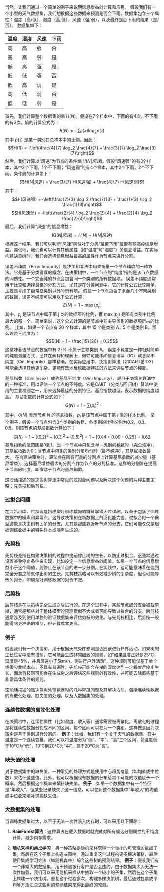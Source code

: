 当然，让我们通过一个简单的例子来说明信息增益的计算和应用。
假设我们有一个小型的天气数据集，我们想根据这些数据来预测是否会下雨。数据集包含三个属性：温度（高/低），湿度（高/低），风速（强/弱），以及最终是否下雨的结果（是/否）。
数据集如下：

| 温度 | 湿度 | 风速 | 下雨 |
| ---- | ---- | ---- | ---- |
| 高   | 高   | 强   | 否   |
| 高   | 高   | 弱   | 是   |
| 低   | 高   | 强   | 是   |
| 低   | 低   | 强   | 否   |
| 低   | 高   | 弱   | 是   |
| 高   | 低   | 弱   | 否   |
| 低   | 低   | 弱   | 是   |

首先，我们计算整个数据集的熵 $H(N)$。假设在7个样本中，下雨的有4次，不下雨的有3次。熵的计算公式为：
$$H(N) = -\sum p(x) \log_2 p(x)$$
其中 $p(x)$ 是某一类别在总样本中的比例。因此：
$$H(N) = -\left(\frac{4}{7} \log_2 \frac{4}{7} + \frac{3}{7} \log_2 \frac{3}{7}\right)$$
然后，我们计算以“风速”为节点的条件熵 $H(N|风速)$。假设“风速强”的有3个样本，其中2个下雨，1个不下雨；“风速弱”的有4个样本，其中2个下雨，2个不下雨。条件熵的计算如下：
$$H(N|风速) = \frac{3}{7} H(风速强) + \frac{4}{7} H(风速弱)$$
其中：
$$H(风速强) = -\left(\frac{2}{3} \log_2 \frac{2}{3} + \frac{1}{3} \log_2 \frac{1}{3}\right)$$
$$H(风速弱) = -\left(\frac{2}{4} \log_2 \frac{2}{4} + \frac{2}{4} \log_2 \frac{2}{4}\right)$$
最后，我们计算“风速”的信息增益：
$$\text{IG}(N|风速) = H(N) - H(N|风速)$$
根据这个结果，我们可以判断“风速”属性对于分类“是否下雨”是否有较高的信息增益。类似地，我们也可以计算其他属性（如“温度”和“湿度”）的信息增益。在实际构建决策树时，我们会选择信息增益最高的属性作为节点来进行分割。


误差不纯度（Error Impurity）是决策树算法中用来衡量一个节点纯度的一种方法。它是基于分类错误的概念。在决策树中，一个节点的“纯度”指的是该节点数据的同质性。一个完全纯的节点会包含同一个类别的所有数据项。
误差不纯度通常用于比较和选择最佳的分割方式，尤其是在分类问题中。它的计算公式比较简单，主要是考虑了最常见类别以外的所有项。
假设一个节点包含了来自几个不同类别的数据，误差不纯度可以用以下公式计算：
$$E(N) = 1 - \max(p_j)$$
其中，$p_j$ 是该节点中属于第 j 类的数据项的比例，而 $\max(p_j)$ 是所有类别中比例最大的那一个。简单来说，这个公式计算的是节点中非主导类别的数据项所占的比例。
比如，如果一个节点有 20 个样本，其中 15 个是类别 A，5 个是类别 B，那么误差不纯度为：
$$E(N) = 1 - \frac{15}{20} = 0.25$$
这意味着该节点的数据中有 25% 不属于主导类别 A。
误差不纯度是一种相对简单的纯度测量方式，尤其在解释和理解上，但它可能不如信息增益（IG）或基尼不纯度（Gini Impurity）那样精确。在实际应用中，决策树算法（如CART或ID3）可能会选择其他更复杂、更能有效地反映数据特征的方法来评估节点的纯度。


基尼指数（Gini Index）或称基尼不纯度（Gini Impurity），是用于决策树算法中的一种标准，用以评估一个节点的不纯度。它是CART（分类与回归树）算法中使用的主要准则之一，用来选择最佳的分割特征。基尼指数越低，表示数据的纯度越高。
基尼指数的计算公式如下：
$$G(N) = 1 - \sum (p_i)^2$$
其中，$G(N)$ 表示节点 $N$ 的基尼指数，$p_i$ 是该节点中属于第 $i$ 类的样本比例。
举个例子，假设一个节点包含3个类别的数据，各类别的比例分别为0.2、0.3、0.5。则该节点的基尼指数计算如下：
$$G(N) = 1 - [(0.2)^2 + (0.3)^2 + (0.5)^2] = 1 - [0.04 + 0.09 + 0.25] = 0.62$$
基尼指数的值范围是0到1。当一个节点中只包含单一类别的数据时（完全纯净），其基尼指数为0；当节点中包含的类别分布均匀时（最不纯净），其基尼指数最大。
在构建决策树时，算法会在所有可能的分割点上计算基尼指数的减少量（基尼增益），选择基尼增益最大的分割点作为节点的分割标准。这样的分割旨在提高子节点的纯度，即降低子节点的基尼指数。

这段话描述的是决策树算法中常见的过拟合问题以及解决这个问题的两种主要策略：先剪枝和后剪枝。


### 过拟合问题
在决策树中，过拟合是指模型对训练数据的特征学得太过详细，以至于包括了训练数据中的噪声和异常点。这导致决策树在新数据上的泛化能力差。过拟合的一个典型迹象是决策树有太多的分支，尤其是那些靠近叶节点的分支，它们可能仅仅是根据训练数据中的特殊样本或噪声生成的。
### 先剪枝
先剪枝是指在构建决策树的过程中提前停止树的生长，以防止过拟合。这通常通过设置某种停止条件来实现，比如设定一个信息增益的阈值。如果一个节点的信息增益小于这个阈值，则停止在该节点的进一步分割。在实践中，这可能意味着在达到完全分类之前就停止树的生长。先剪枝策略可以有效减少树的复杂度，但也可能导致欠拟合，即模型对训练数据的拟合不足。
### 后剪枝
后剪枝是在决策树完全生成之后进行的。在这个过程中，某些节点或分支会被裁剪掉，通常是那些对于整体模型的预测贡献不大或者可能导致过拟合的分支。后剪枝通常涉及到使用单独的验证数据集来评估剪枝的效果。与先剪枝相比，后剪枝一般能得到更准确的模型，但计算成本更高。
### 例子
假设我们有一个决策树，用于根据天气条件预测是否应该进行户外活动。如果树的生长过程中没有控制，它可能会生成非常细致的规则，如“如果温度正好是23°C，湿度是45%，并且风速小于5km/h，则进行户外活动”，这种规则可能仅基于单个或很少数样本点，不具有普遍性。先剪枝可能会在树的深度达到一定程度后停止生长，而后剪枝则可能会在生成树之后评估这些规则的有效性，并可能去除那些基于非常具体条件的规则。

这段话描述的是决策树处理数据时的几种常见问题及其解决方法，包括连续性数据的离散化处理、缺失值的处理，以及大数据集的处理。
### 连续性数据的离散化处理
在决策树中，连续性属性（比如温度、收入等）通常需要被离散化。离散化的过程是将连续性数据分割成不同的区间，每个区间可以视为一个类别。这样做是因为决策树是基于类别进行分割的。
**例子**：比如，我们有一个关于天气的数据集，其中温度是一个连续变量。我们可以将温度分为“低”、“中”、“高”三个区间，如温度低于10°C为“低”，10°C到20°C为“中”，高于20°C为“高”。
### 缺失值的处理
对于数据集中的缺失值，一种常见的处理方式是使用中心趋势度量（如均值或中位数）来估计这些值。此外，也可以根据现有数据的分布给每个可能的取值赋予一个概率，然后根据这个概率来填补缺失值。
**例子**：如果一个数据集中有一个特征是“年收入”，但某些记录缺失了这一信息，可以使用整个数据集中“年收入”的均值或中位数来填补这些缺失值。
### 大数据集的处理
当训练数据集过大，以至于无法一次性装入内存时，可以采用以下策略：
1. **RainForest算法**：这种算法在载入数据时就完成对所有候选分割属性的不纯度计算，减少内存需求。
   
2. **随机采样和集成学习**：另一种策略是随机采样获得一个较小的可管理的数据子集，然后在这个子集上构造决策树。通过重复这个过程构造多棵决策树，最后使用集成学习方法（如随机森林）综合这些树的预测结果。
**例子**：假设我们有一个非常大的数据集，用于预测银行客户是否会违约。由于数据集太大无法一次性加载，我们可以采用随机采样从中抽取一个较小的子集，然后在这个子集上构建一个决策树。重复这个过程多次，构建多棵决策树，最后通过投票或平均等方法汇总这些树的预测结果来得出最终的预测。